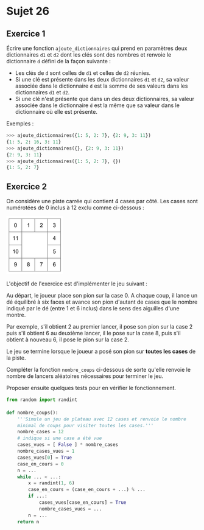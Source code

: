 # Sujet 26

## Exercice 1

Écrire une fonction `ajoute_dictionnaires` qui prend en paramètres deux
dictionnaires `d1` et `d2` dont les clés sont des nombres et renvoie le dictionnaire `d` défini de
la façon suivante :

- Les clés de `d` sont celles de `d1` et celles de `d2` réunies.
- Si une clé est présente dans les deux dictionnaires `d1` et `d2`, sa valeur associée
dans le dictionnaire `d` est la somme de ses valeurs dans les dictionnaires `d1` et `d2`.
- Si une clé n'est présente que dans un des deux dictionnaires, sa valeur associée
dans le dictionnaire `d` est la même que sa valeur dans le dictionnaire où elle est
présente.

Exemples :

```python
>>> ajoute_dictionnaires({1: 5, 2: 7}, {2: 9, 3: 11})
{1: 5, 2: 16, 3: 11}
>>> ajoute_dictionnaires({}, {2: 9, 3: 11})
{2: 9, 3: 11}
>>> ajoute_dictionnaires({1: 5, 2: 7}, {})
{1: 5, 2: 7}
```

## Exercice 2

On considère une piste carrée qui contient 4 cases par côté. Les cases sont numérotées
de 0 inclus à 12 exclu comme ci-dessous :

![image](images/image-7.png)

L'objectif de l'exercice est d'implémenter le jeu suivant :

Au départ, le joueur place son pion sur la case 0. A chaque coup, il lance un dé équilibré
à six faces et avance son pion d'autant de cases que le nombre indiqué par le dé (entre
1 et 6 inclus) dans le sens des aiguilles d'une montre.

Par exemple, s'il obtient 2 au premier lancer, il pose son pion sur la case 2 puis s'il
obtient 6 au deuxième lancer, il le pose sur la case 8, puis s'il obtient à nouveau 6, il
pose le pion sur la case 2.

Le jeu se termine lorsque le joueur a posé son pion sur **toutes les cases** de la piste.

Compléter la fonction `nombre_coups` ci-dessous de sorte qu'elle renvoie le nombre de
lancers aléatoires nécessaires pour terminer le jeu.

Proposer ensuite quelques tests pour en vérifier le fonctionnement.

```python 
from random import randint

def nombre_coups():
    '''Simule un jeu de plateau avec 12 cases et renvoie le nombre
    minimal de coups pour visiter toutes les cases.'''
    nombre_cases = 12
    # indique si une case a été vue
    cases_vues = [ False ] * nombre_cases
    nombre_cases_vues = 1
    cases_vues[0] = True
    case_en_cours = 0
    n = ... 
    while ... < ...: 
        x = randint(1, 6)
        case_en_cours = (case_en_cours + ...) % ... 
        if ...: 
            cases_vues[case_en_cours] = True
            nombre_cases_vues = ... 
        n = ... 
    return n



```
